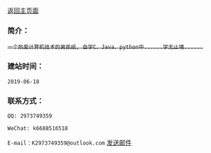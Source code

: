 [返回主页面](https://kxy0618.top/YANG-ZI/)


### 简介：

~~```一个热爱计算机技术的男孩纸, 自学C、Java、python中......学无止境......```~~

### 建站时间：

```2019-06-18```

### 联系方式：

 ```QQ: 2973749359```
  
 ```WeChat: k6688516518```                
  
 ```E-mail：K2973749359@outlook.com```   <a  href="mailto: K2973749359@outlook.com">发送邮件</a>     

